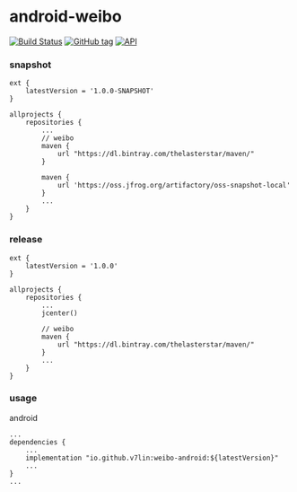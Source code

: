 # android-weibo

[![Build Status](https://cloud.drone.io/api/badges/v7lin/android-weibo/status.svg)](https://cloud.drone.io/v7lin/android-weibo)
[![GitHub tag](https://img.shields.io/github/tag/v7lin/android-weibo.svg)](https://github.com/v7lin/android-weibo/releases)
[![API](https://img.shields.io/badge/API-14%2B-brightgreen.svg?style=flat)](https://android-arsenal.com/api?level=14)

### snapshot

````
ext {
    latestVersion = '1.0.0-SNAPSHOT'
}

allprojects {
    repositories {
        ...
        // weibo
        maven {
            url "https://dl.bintray.com/thelasterstar/maven/"
        }
        
        maven {
            url 'https://oss.jfrog.org/artifactory/oss-snapshot-local'
        }
        ...
    }
}
````

### release

````
ext {
    latestVersion = '1.0.0'
}

allprojects {
    repositories {
        ...
        jcenter()
        
        // weibo
        maven {
            url "https://dl.bintray.com/thelasterstar/maven/"
        }
        ...
    }
}
````

### usage

android
````
...
dependencies {
    ...
    implementation "io.github.v7lin:weibo-android:${latestVersion}"
    ...
}
...
````
